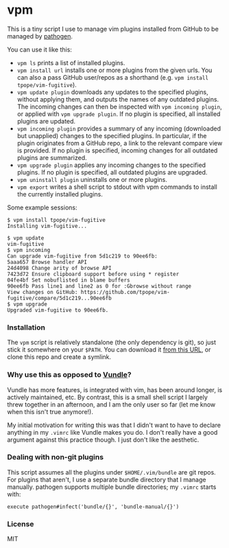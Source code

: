 # vpm

This is a tiny script I use to manage vim plugins installed from GitHub to be
managed by [pathogen][].

You can use it like this:

* `vpm ls` prints a list of installed plugins.
* `vpm install url` installs one or more plugins from the given urls. You can
  also a pass GitHub user/repos as a shorthand
  (e.g. `vpm install tpope/vim-fugitive`).
* `vpm update plugin` downloads any updates to the specified plugins, without
  applying them, and outputs the names of any outdated plugins. The incoming
  changes can then be inspected with `vpm incoming plugin`, or applied with
  `vpm upgrade plugin`. If no plugin is specified, all installed plugins are
  updated.
* `vpm incoming plugin` provides a summary of any incoming (downloaded but
  unapplied) changes to the specified plugins. In particular, if the plugin
  originates from a GitHub repo, a link to the relevant compare view is
  provided. If no plugin is specified, incoming changes for all outdated
  plugins are summarized.
* `vpm upgrade plugin` applies any incoming changes to the specified plugins.
  If no plugin is specified, all outdated plugins are upgraded.
* `vpm uninstall plugin` uninstalls one or more plugins.
* `vpm export` writes a shell script to stdout with vpm commands to install the
  currently installed plugins.

Some example sessions:

```
$ vpm install tpope/vim-fugitive
Installing vim-fugitive...
```

```
$ vpm update
vim-fugitive
$ vpm incoming
Can upgrade vim-fugitive from 5d1c219 to 90ee6fb:
5aaa657 Browse handler API
24d4098 Change arity of browse API
7423d72 Ensure clipboard support before using * register
04fe4bf Set nobuflisted in blame buffers
90ee6fb Pass line1 and line2 as 0 for :Gbrowse without range
View changes on GitHub: https://github.com/tpope/vim-fugitive/compare/5d1c219...90ee6fb
$ vpm upgrade
Upgraded vim-fugitive to 90ee6fb.
```

### Installation

The `vpm` script is relatively standalone (the only dependency is git), so just
stick it somewhere on your `$PATH`. You can download it [from this URL][raw],
or clone this repo and create a symlink.

### Why use this as opposed to [Vundle][]?

Vundle has more features, is integrated with vim, has been around longer, is
actively maintained, etc. By contrast, this is a small shell script I largely
threw together in an afternoon, and I am the only user so far (let me know when
this isn't true anymore!).

My initial motivation for writing this was that I didn't want to have to
declare anything in my `.vimrc` like Vundle makes you do. I don't really have a
good argument against this practice though. I just don't like the aesthetic.

### Dealing with non-git plugins

This script assumes all the plugins under `$HOME/.vim/bundle` are git repos.
For plugins that aren't, I use a separate bundle directory that I manage
manually. pathogen supports multiple bundle directories; my `.vimrc` starts
with:

```
execute pathogen#infect('bundle/{}', 'bundle-manual/{}')
```

### License
MIT

[raw]: https://raw.githubusercontent.com/isbadawi/vpm/master/vpm
[pathogen]: https://github.com/tpope/vim-pathogen
[Vundle]: https://github.com/gmarik/Vundle.vim
